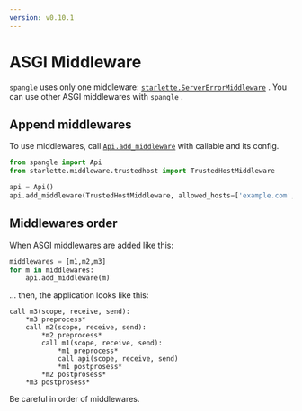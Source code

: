 ```yaml
---
version: v0.10.1
---
```


# ASGI Middleware

`spangle` uses only one middleware: [`starlette.ServerErrorMiddleware`](https://github.com/encode/starlette/blob/master/starlette/middleware/errors.py) . You can use other ASGI middlewares with `spangle` .

## Append middlewares

To use middlewares, call [`Api.add_middleware`](../api/api-py.md#Api.add_middleware) with callable and its config.

```python
from spangle import Api
from starlette.middleware.trustedhost import TrustedHostMiddleware

api = Api()
api.add_middleware(TrustedHostMiddleware, allowed_hosts=['example.com', '*.example.com'])

```

## Middlewares order

When ASGI middlewares are added like this:

```python
middlewares = [m1,m2,m3]
for m in middlewares:
    api.add_middleware(m)

```

... then, the application looks like this:

```
call m3(scope, receive, send):
    *m3 preprocess*
    call m2(scope, receive, send):
        *m2 preprocess*
        call m1(scope, receive, send):
            *m1 preprocess*
            call api(scope, receive, send)
            *m1 postprosess*
        *m2 postprosess*
    *m3 postprosess*
```

Be careful in order of middlewares.
